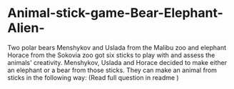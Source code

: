 # Animal-stick-game-Bear-Elephant-Alien-
Two polar bears Menshykov and Uslada from the Malibu zoo and elephant Horace from the Sokovia zoo got six sticks to play with and assess the animals' creativity. Menshykov, Uslada and Horace decided to make either an elephant or a bear from those sticks. They can make an animal from sticks in the following way: (Read full question in readme )
